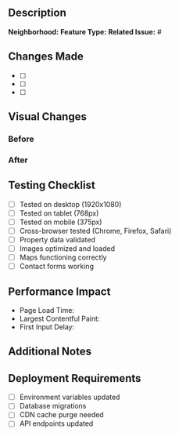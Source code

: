 ## Description
<!-- Describe the changes and the neighborhood/feature they affect -->

**Neighborhood:** 
**Feature Type:** 
**Related Issue:** #

## Changes Made
<!-- List the key changes made in this PR -->
- [ ] 
- [ ] 
- [ ] 

## Visual Changes
<!-- For UI changes, please include before/after screenshots -->
### Before


### After


## Testing Checklist
<!-- Check all that apply -->
- [ ] Tested on desktop (1920x1080)
- [ ] Tested on tablet (768px)
- [ ] Tested on mobile (375px)
- [ ] Cross-browser tested (Chrome, Firefox, Safari)
- [ ] Property data validated
- [ ] Images optimized and loaded
- [ ] Maps functioning correctly
- [ ] Contact forms working

## Performance Impact
<!-- Note any performance considerations -->
- Page Load Time: 
- Largest Contentful Paint:
- First Input Delay:

## Additional Notes
<!-- Any other relevant information -->

## Deployment Requirements
<!-- List any deployment requirements -->
- [ ] Environment variables updated
- [ ] Database migrations
- [ ] CDN cache purge needed
- [ ] API endpoints updated 